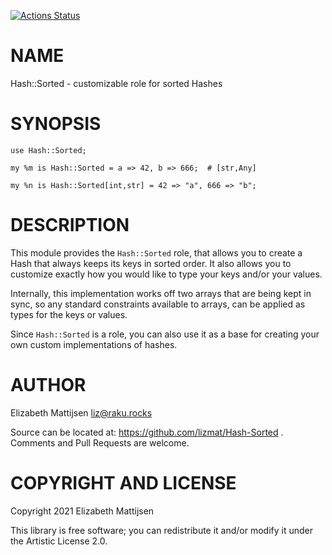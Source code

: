 [![Actions Status](https://github.com/lizmat/Hash-Sorted/workflows/test/badge.svg)](https://github.com/lizmat/Hash-Sorted/actions)

NAME
====

Hash::Sorted - customizable role for sorted Hashes

SYNOPSIS
========

    use Hash::Sorted;

    my %m is Hash::Sorted = a => 42, b => 666;  # [str,Any]

    my %n is Hash::Sorted[int,str] = 42 => "a", 666 => "b";

DESCRIPTION
===========

This module provides the `Hash::Sorted` role, that allows you to create a Hash that always keeps its keys in sorted order. It also allows you to customize exactly how you would like to type your keys and/or your values.

Internally, this implementation works off two arrays that are being kept in sync, so any standard constraints available to arrays, can be applied as types for the keys or values.

Since `Hash::Sorted` is a role, you can also use it as a base for creating your own custom implementations of hashes.

AUTHOR
======

Elizabeth Mattijsen <liz@raku.rocks>

Source can be located at: https://github.com/lizmat/Hash-Sorted . Comments and Pull Requests are welcome.

COPYRIGHT AND LICENSE
=====================

Copyright 2021 Elizabeth Mattijsen

This library is free software; you can redistribute it and/or modify it under the Artistic License 2.0.

